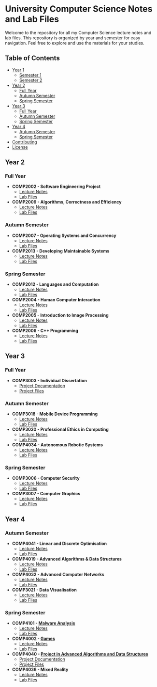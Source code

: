 # University Computer Science Notes and Lab Files

Welcome to the repository for all my Computer Science lecture notes and lab files. This repository is organized by year and semester for easy navigation. Feel free to explore and use the materials for your studies.

## Table of Contents

- [Year 1](#year-1)
  - [Semester 1](#semester-1-year-1)
  - [Semester 2](#semester-2-year-1)
- [Year 2](#year-2)
  - [Full Year](#full-year-year-2)
  - [Autumn Semester](#autumn-semester-year-2)
  - [Spring Semester](#spring-semester-year-2)
- [Year 3](#year-3)
  - [Full Year](#full-year-year-3)
  - [Autumn Semester](#autumn-semester-year-3)
  - [Spring Semester](#spring-semester-year-3)
- [Year 4](#year-4)
  - [Autumn Semester](#autumn-semester-year-4)
  - [Spring Semester](#spring-semester-year-4)
- [Contributing](#contributing)
- [License](#license)

## Year 2

### Full Year <a name="full-year-year-2"></a>

- **COMP2002 - Software Engineering Project**
  - [Lecture Notes](path/to/lecture-notes)
  - [Lab Files](path/to/lab-files)
- **COMP2009 - Algorithms, Correctness and Efficiency**
  - [Lecture Notes](path/to/lecture-notes)
  - [Lab Files](path/to/lab-files)

### Autumn Semester <a name="autumn-semester-year-2"></a>

- **COMP2007 - Operating Systems and Concurrency**
  - [Lecture Notes](path/to/lecture-notes)
  - [Lab Files](path/to/lab-files)
- **COMP2013 - Developing Maintainable Systems**
  - [Lecture Notes](path/to/lecture-notes)
  - [Lab Files](path/to/lab-files)

### Spring Semester <a name="spring-semester-year-2"></a>

- **COMP2012 - Languages and Computation**
  - [Lecture Notes](path/to/lecture-notes)
  - [Lab Files](path/to/lab-files)
- **COMP2004 - Human Computer Interaction**
  - [Lecture Notes](Year%202/2004%20-%20HCI/)
  - [Lab Files](path/to/lab-files)
- **COMP2005 - Introduction to Image Processing**
  - [Lecture Notes](path/to/lecture-notes)
  - [Lab Files](path/to/lab-files)
- **COMP2006 - C++ Programming**
  - [Lecture Notes](path/to/lecture-notes)
  - [Lab Files](path/to/lab-files)

## Year 3

### Full Year <a name="full-year-year-3"></a>

- **COMP3003 - Individual Dissertation**
  - [Project Documentation](path/to/documentation)
  - [Project Files](path/to/project-files)

### Autumn Semester <a name="autumn-semester-year-3"></a>

- **COMP3018 - Mobile Device Programming**
  - [Lecture Notes](path/to/lecture-notes)
  - [Lab Files](path/to/lab-files)
- **COMP3020 - Professional Ethics in Computing**
  - [Lecture Notes](path/to/lecture-notes)
  - [Lab Files](path/to/lab-files)
- **COMP4034 - Autonomous Robotic Systems**
  - [Lecture Notes](path/to/lecture-notes)
  - [Lab Files](path/to/lab-files)

### Spring Semester <a name="spring-semester-year-3"></a>

- **COMP3006 - Computer Security**
  - [Lecture Notes](path/to/lecture-notes)
  - [Lab Files](path/to/lab-files)
- **COMP3007 - Computer Graphics**
  - [Lecture Notes](path/to/lecture-notes)
  - [Lab Files](path/to/lab-files)

## Year 4

### Autumn Semester <a name="autumn-semester-year-4"></a>

- **COMP4041 - Linear and Discrete Optimisation**
  - [Lecture Notes](path/to/lecture-notes)
  - [Lab Files](path/to/lab-files)
- **COMP4019 - Advanced Algorithms & Data Structures**
  - [Lecture Notes](path/to/lecture-notes)
  - [Lab Files](path/to/lab-files)
- **COMP4032 - Advanced Computer Networks**
  - [Lecture Notes](path/to/lecture-notes)
  - [Lab Files](path/to/lab-files)
- **COMP3021 - Data Visualisation**
  - [Lecture Notes](path/to/lecture-notes)
  - [Lab Files](path/to/lab-files)

### Spring Semester <a name="spring-semester-year-4"></a>

- **COMP4101 - [Malware Analysis](https://campus.nottingham.ac.uk/psc/csprd_pub/EMPLOYEE/HRMS/c/UN_PROG_AND_MOD_EXTRACT.UN_PLN_EXTRT_FL_CP.GBL?PAGE=UN_CRS_EXT4_FPG&CAMPUS=U&TYPE=Module&YEAR=2024&TITLE=Malware%20Analysis&MODULE=COMP4101&CRSEID=033988&LINKA=&LINKB=&LINKC=USC-CS_)**
  - [Lecture Notes](path/to/lecture-notes)
  - [Lab Files](path/to/lab-files)
- **COMP4002 - [Games](https://campus.nottingham.ac.uk/psc/csprd_pub/EMPLOYEE/HRMS/c/UN_PROG_AND_MOD_EXTRACT.UN_PLN_EXTRT_FL_CP.GBL)**
  - [Lecture Notes](path/to/lecture-notes)
  - [Lab Files](path/to/lab-files)
- **COMP4040 - [Project in Advanced Algorithms and Data Structures](https://campus.nottingham.ac.uk/psc/csprd_pub/EMPLOYEE/HRMS/c/UN_PROG_AND_MOD_EXTRACT.UN_PLN_EXTRT_FL_CP.GBL)**
  - [Project Documentation](path/to/documentation)
  - [Project Files](path/to/project-files)
- **COMP4036 - Mixed Reality**
  - [Lecture Notes](path/to/lecture-notes)
  - [Lab Files](path/to/lab-files)
